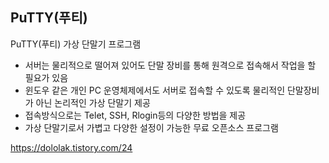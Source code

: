 ## PuTTY(푸티)

PuTTY(푸티) 가상 단말기 프로그램
-  서버는 물리적으로 떨어져 있어도 단말 장비를 통해 원격으로 접속해서 작업을 할 필요가 있음
-  윈도우 같은 개인 PC 운영체제에서도 서버로 접속할 수 있도록 물리적인 단말장비가 아닌 논리적인 가상 단말기 제공
-  접속방식으로는 Telet, SSH, Rlogin등의 다양한 방법을 제공
-  가상 단말기로서 가볍고 다양한 설정이 가능한 무료 오픈소스 프로그램 

https://dololak.tistory.com/24
